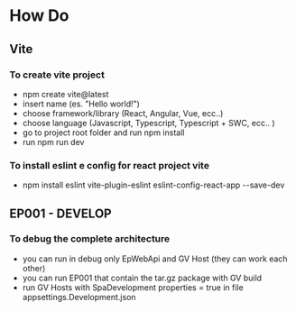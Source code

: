 # How Do

## Vite

### To create vite project

* npm create vite@latest
* insert name (es. "Hello world!")
* choose framework/library (React, Angular, Vue, ecc..)
* choose language (Javascript, Typescript, Typescript + SWC, ecc.. )
* go to project root folder and run npm install
* run npm run dev

### To install eslint e config for react project vite

* npm install eslint vite-plugin-eslint eslint-config-react-app --save-dev

## EP001 - DEVELOP

### To debug the complete architecture

* you can run in debug only EpWebApi and GV Host (they can work each other)
* you can run EP001 that contain the tar.gz package with GV build
* run GV Hosts with SpaDevelopment properties = true in file appsettings.Development.json